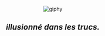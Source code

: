 
<div align="center">
 
![giphy](https://github.com/oeuvars/oeuvars/assets/102863478/61cba643-068b-4e43-aa92-e6a4dde494fc)

## <em> illusionné dans les trucs. </em>

 <br/>
 </div>
